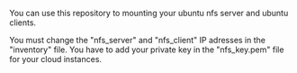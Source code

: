 You can use this repository to mounting your ubuntu nfs server and ubuntu clients.

You must change the "nfs_server" and "nfs_client" IP adresses in the "inventory" file.
You have to add your private key in the "nfs_key.pem" file for your cloud instances.
